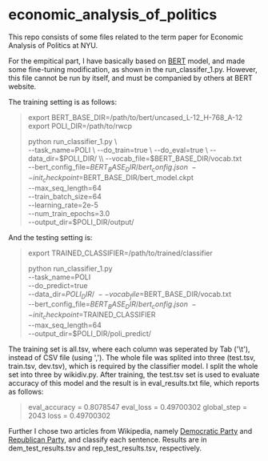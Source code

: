 # economic_analysis_of_politics

This repo consists of some files related to the term paper for Economic Analysis of Politics at NYU.

For the empitical part, I have basically based on [BERT](https://github.com/google-research/bert#fine-tuning-with-bert) model,
and made some fine-tuning modification, as shown in the run_classifer_1.py.
However, this file cannot be run by itself, and must be companied by others at BERT website.

The training setting is as follows:

> export BERT_BASE_DIR=/path/to/bert/uncased_L-12_H-768_A-12\
> export POLI_DIR=/path/to/rwcp
> 
> python run_classifier_1.py \\\
>  --task_name=POLI \\
>  --do_train=true \\
>  --do_eval=true \\
>  --data_dir=$POLI_DIR/ \\
>  --vocab_file=$BERT_BASE_DIR/vocab.txt \
>  --bert_config_file=$BERT_BASE_DIR/bert_config.json \
>  --init_checkpoint=$BERT_BASE_DIR/bert_model.ckpt \
>  --max_seq_length=64 \
>  --train_batch_size=64 \
>  --learning_rate=2e-5 \
>  --num_train_epochs=3.0 \
>  --output_dir=$POLI_DIR/output/
  
And the testing setting is:

> export TRAINED_CLASSIFIER=/path/to/trained/classifier
>
> python run_classifier_1.py \
>   --task_name=POLI \
>   --do_predict=true \
>   --data_dir=$POLI_DIR/ \
>   --vocab_file=$BERT_BASE_DIR/vocab.txt \
>   --bert_config_file=$BERT_BASE_DIR/bert_config.json \
>   --init_checkpoint=$TRAINED_CLASSIFIER \
>   --max_seq_length=64 \
>   --output_dir=$POLI_DIR/poli_predict/


The training set is all.tsv, where each column was seperated by Tab ('\t'), instead of CSV file (using ',').
The whole file was splited into three (test.tsv, train.tsv, dev.tsv), which is required by the classifier model.
I split the whole set into three by wikidiv.py. After training, the test.tsv set is used to evaluate accuracy of 
this model and the result is in eval_results.txt file, which reports as follows:

> eval_accuracy = 0.8078547
> eval_loss = 0.49700302
> global_step = 2043
> loss = 0.49700302

Further I chose two articles from Wikipedia, namely 
[Democratic Party](https://en.wikipedia.org/wiki/Democratic_Party_(United_States)) and 
[Republican Party](https://en.wikipedia.org/wiki/Republican_Party_(United_States)), 
and classify each sentence. Results are in dem_test_results.tsv and rep_test_results.tsv, respectively.
